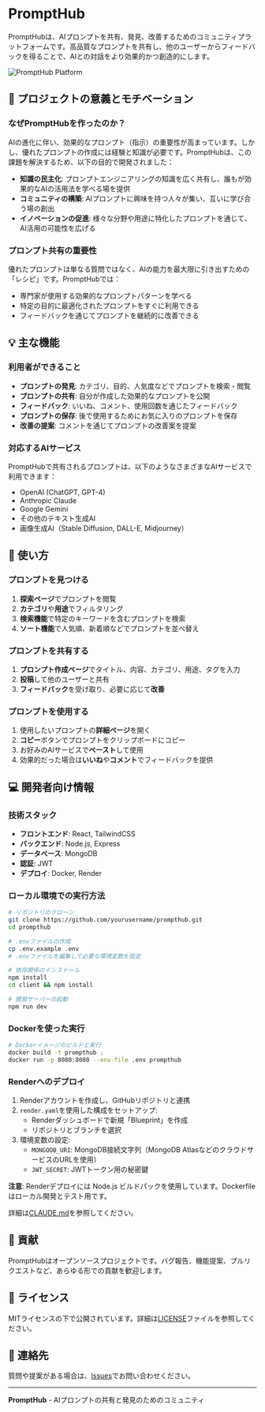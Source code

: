 # PromptHub

PromptHubは、AIプロンプトを共有、発見、改善するためのコミュニティプラットフォームです。高品質なプロンプトを共有し、他のユーザーからフィードバックを得ることで、AIとの対話をより効果的かつ創造的にします。

![PromptHub Platform](https://github.com/yourusername/prompthub/raw/main/client/public/screenshot.png)

## 🌟 プロジェクトの意義とモチベーション

### なぜPromptHubを作ったのか？

AIの進化に伴い、効果的なプロンプト（指示）の重要性が高まっています。しかし、優れたプロンプトの作成には経験と知識が必要です。PromptHubは、この課題を解決するため、以下の目的で開発されました：

- **知識の民主化**: プロンプトエンジニアリングの知識を広く共有し、誰もが効果的なAIの活用法を学べる場を提供
- **コミュニティの構築**: AIプロンプトに興味を持つ人々が集い、互いに学び合う場の創出
- **イノベーションの促進**: 様々な分野や用途に特化したプロンプトを通じて、AI活用の可能性を広げる

### プロンプト共有の重要性

優れたプロンプトは単なる質問ではなく、AIの能力を最大限に引き出すための「レシピ」です。PromptHubでは：

- 専門家が使用する効果的なプロンプトパターンを学べる
- 特定の目的に最適化されたプロンプトをすぐに利用できる
- フィードバックを通じてプロンプトを継続的に改善できる

## 💡 主な機能

### 利用者ができること

- **プロンプトの発見**: カテゴリ、目的、人気度などでプロンプトを検索・閲覧
- **プロンプトの共有**: 自分が作成した効果的なプロンプトを公開
- **フィードバック**: いいね、コメント、使用回数を通じたフィードバック
- **プロンプトの保存**: 後で使用するためにお気に入りのプロンプトを保存
- **改善の提案**: コメントを通じてプロンプトの改善案を提案

### 対応するAIサービス

PromptHubで共有されるプロンプトは、以下のようなさまざまなAIサービスで利用できます：

- OpenAI (ChatGPT, GPT-4)
- Anthropic Claude
- Google Gemini
- その他のテキスト生成AI
- 画像生成AI（Stable Diffusion, DALL-E, Midjourney）

## 🚀 使い方

### プロンプトを見つける

1. **探索ページ**でプロンプトを閲覧
2. **カテゴリ**や**用途**でフィルタリング
3. **検索機能**で特定のキーワードを含むプロンプトを検索
4. **ソート機能**で人気順、新着順などでプロンプトを並べ替え

### プロンプトを共有する

1. **プロンプト作成ページ**でタイトル、内容、カテゴリ、用途、タグを入力
2. **投稿**して他のユーザーと共有
3. **フィードバック**を受け取り、必要に応じて**改善**

### プロンプトを使用する

1. 使用したいプロンプトの**詳細ページ**を開く
2. **コピー**ボタンでプロンプトをクリップボードにコピー
3. お好みのAIサービスで**ペースト**して使用
4. 効果的だった場合は**いいね**や**コメント**でフィードバックを提供

## 💻 開発者向け情報

### 技術スタック

- **フロントエンド**: React, TailwindCSS
- **バックエンド**: Node.js, Express
- **データベース**: MongoDB
- **認証**: JWT
- **デプロイ**: Docker, Render

### ローカル環境での実行方法

```bash
# リポジトリのクローン
git clone https://github.com/yourusername/prompthub.git
cd prompthub

# .envファイルの作成
cp .env.example .env
# .envファイルを編集して必要な環境変数を設定

# 依存関係のインストール
npm install
cd client && npm install

# 開発サーバーの起動
npm run dev
```

### Dockerを使った実行

```bash
# Dockerイメージのビルドと実行
docker build -t prompthub .
docker run -p 8080:8080 --env-file .env prompthub
```

### Renderへのデプロイ

1. Renderアカウントを作成し、GitHubリポジトリと連携
2. `render.yaml`を使用した構成をセットアップ:
   - Renderダッシュボードで新規「Blueprint」を作成
   - リポジトリとブランチを選択
3. 環境変数の設定:
   - `MONGODB_URI`: MongoDB接続文字列（MongoDB AtlasなどのクラウドサービスのURLを使用）
   - `JWT_SECRET`: JWTトークン用の秘密鍵

**注意**: Renderデプロイには Node.js ビルドパックを使用しています。Dockerfileはローカル開発とテスト用です。

詳細は[CLAUDE.md](CLAUDE.md)を参照してください。

## 🤝 貢献

PromptHubはオープンソースプロジェクトです。バグ報告、機能提案、プルリクエストなど、あらゆる形での貢献を歓迎します。

## 📝 ライセンス

MITライセンスの下で公開されています。詳細は[LICENSE](LICENSE)ファイルを参照してください。

## 📧 連絡先

質問や提案がある場合は、[Issues](https://github.com/yourusername/prompthub/issues)でお問い合わせください。

---

**PromptHub** - AIプロンプトの共有と発見のためのコミュニティ